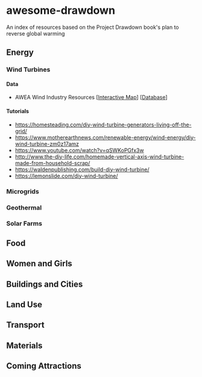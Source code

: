 # awesome-drawdown
An index of resources based on the Project Drawdown book's plan to reverse global warming

## Energy
### Wind Turbines

#### Data
* AWEA Wind Industry Resources [[Interactive Map](http://gis.awea.org/arcgisportal/apps/webappviewer/index.html?id=eed1ec3b624742f8b18280e6aa73e8ec)] [[Database](https://www.awea.org/windiq)]

#### Tutorials
* https://homesteading.com/diy-wind-turbine-generators-living-off-the-grid/
* https://www.motherearthnews.com/renewable-energy/wind-energy/diy-wind-turbine-zm0z17amz
* https://www.youtube.com/watch?v=qSWKoPGfx3w
* http://www.the-diy-life.com/homemade-vertical-axis-wind-turbine-made-from-household-scrap/
* https://waldenpublishing.com/build-diy-wind-turbine/
* https://lemonslide.com/diy-wind-turbine/

### Microgrids
### Geothermal
### Solar Farms

## Food
## Women and Girls
## Buildings and Cities
## Land Use
## Transport
## Materials
## Coming Attractions
